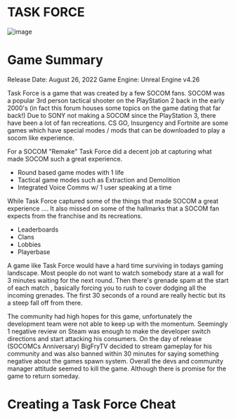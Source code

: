 # TASK FORCE
![image](https://i.imgur.com/SlppBsz.png)

# Game Summary
Release Date: August 26, 2022
Game Engine: Unreal Engine v4.26

Task Force is a game that was created by a few SOCOM fans. SOCOM was a popular 3rd person tactical shooter on the PlayStation 2 back in the early 2000's (in fact this forum houses some topics on the game dating that far back!) Due to SONY not making a SOCOM since the PlayStation 3, there have been a lot of fan recreations. CS GO, Insurgency and Fortnite are some games which have special modes / mods that can be downloaded to play a socom like experience. 

For a SOCOM "Remake" Task Force did a decent job at capturing what made SOCOM such a great experience. 
- Round based game modes with 1 life 
- Tactical game modes such as Extraction and Demolition
- Integrated Voice Comms w/ 1 user speaking at a time

While Task Force captured some of the things that made SOCOM a great experience .... It also missed on some of the hallmarks that a SOCOM fan expects from the franchise and its recreations.
- Leaderboards
- Clans
- Lobbies
- Playerbase

A game like Task Force would have a hard time surviving in todays gaming landscape. Most people do not want to watch somebody stare at a wall for 3 minutes waiting for the next round. Then there's grenade spam at the start of each match , basically forcing you to rush to cover dodging all the incoming grenades. The first 30 seconds of a round are really hectic but its a steep fall off from there.

The community had high hopes for this game, unfortunately the development team were not able to keep up with the momentum. Seemingly 1 negative review on Steam was enough to make the developer switch directions and start attacking his consumers. On the day of release (SOCOMCs Anniversary) BigFryTV decided to stream gameplay for his community and was also banned within 30 minutes for saying something negative about the games spawn system. Overall the devs and community manager attitude seemed to kill the game. Although there is promise for the game to return someday.

# Creating a Task Force Cheat